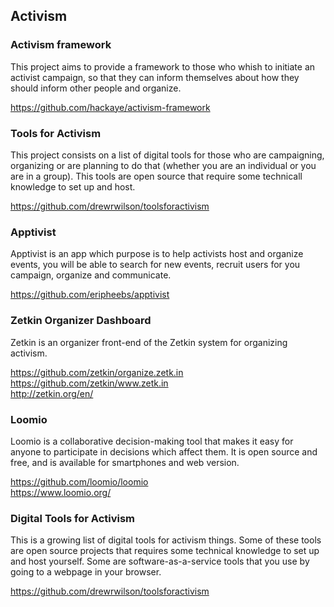 ## Activism

### Activism framework

This project aims to provide a framework to those who whish to initiate an activist campaign, so that they can inform themselves about how they should inform other people and organize.

https://github.com/hackaye/activism-framework

### Tools for Activism

This project consists on a list of digital tools for those who are campaigning, organizing or are planning to do that (whether you are an individual or you are in a group). This tools are open source that require some technicall knowledge to set up and host.

https://github.com/drewrwilson/toolsforactivism

### Apptivist

Apptivist is an app which purpose is to help activists host and organize events, you will be able to search for new events, recruit users for you campaign, organize and communicate.

https://github.com/eripheebs/apptivist


### Zetkin Organizer Dashboard

Zetkin is an organizer front-end of the Zetkin system for organizing activism.

https://github.com/zetkin/organize.zetk.in   
https://github.com/zetkin/www.zetk.in      
http://zetkin.org/en/      

### Loomio

Loomio is a collaborative decision-making tool that makes it easy for anyone to participate in decisions which affect them.
It is open source and free, and is available for smartphones and web version.

https://github.com/loomio/loomio  
https://www.loomio.org/  


### Digital Tools for Activism

This is a growing list of digital tools for activism things. Some of these tools are open source projects that requires some technical knowledge to set up and host yourself. Some are software-as-a-service tools that you use by going to a webpage in your browser.

https://github.com/drewrwilson/toolsforactivism
